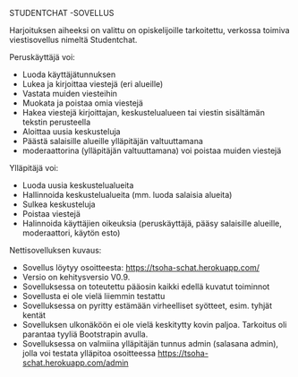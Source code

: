 STUDENTCHAT -SOVELLUS

Harjoituksen aiheeksi on valittu on opiskelijoille tarkoitettu, verkossa toimiva viestisovellus nimeltä Studentchat.

Peruskäyttäjä voi:

- Luoda käyttäjätunnuksen
- Lukea ja kirjoittaa viestejä (eri alueille)
- Vastata muiden viesteihin
- Muokata ja poistaa omia viestejä
- Hakea viestejä kirjoittajan, keskustelualueen tai viestin sisältämän tekstin perusteella
- Aloittaa uusia keskusteluja
- Päästä salaisille alueille ylläpitäjän valtuuttamana
- moderaattorina (ylläpitäjän valtuuttamana) voi poistaa muiden viestejä

Ylläpitäjä voi:

- Luoda uusia keskustelualueita
- Hallinnoida keskustelualueita (mm. luoda salaisia alueita)
- Sulkea keskusteluja
- Poistaa viestejä
- Halinnoida käyttäjien oikeuksia (peruskäyttäjä, pääsy salaisille alueille, moderaattori, käytön esto)

Nettisovelluksen kuvaus:

- Sovellus löytyy osoitteesta: https://tsoha-schat.herokuapp.com/
- Versio on kehitysversio V0.9. 
- Sovelluksessa on toteutettu pääosin kaikki edellä kuvatut toiminnot
- Sovellusta ei ole vielä liiemmin testattu
- Sovelluksessa on pyritty estämään virheelliset syötteet, esim. tyhjät kentät
- Sovelluksen ulkonäköön ei ole vielä keskitytty kovin paljoa. Tarkoitus oli parantaa tyyliä Bootstrapin avulla. 
- Sovelluksessa on valmiina ylläpitäjän tunnus admin (salasana admin), jolla voi testata ylläpitoa osoitteessa https://tsoha-schat.herokuapp.com/admin
